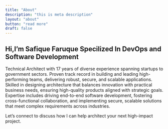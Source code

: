 ```yaml
---
title: "About"
description: "this is meta description"
layout: "about"
button: "read more"
draft: false
---
```


## Hi,I’m Safique Faruque Specilized In DevOps and Software Development

Technical Architect with 17 years of diverse experience spanning startups to government sectors. Proven track record in building and leading high-performing teams, delivering robust, secure, and scalable applications. Skilled in designing architecture that balances innovation with practical business needs, ensuring high-quality products aligned with strategic goals. Expertise includes driving end-to-end software development, fostering cross-functional collaboration, and implementing secure, scalable solutions that meet complex requirements across industries.

Let’s connect to discuss how I can help architect your next high-impact project.

<!-- ### Our Skill
Lorem ipsum dolor sit amet, consetetur sadipscing elitr, sed diam nonumy eirmod tempor invidunt
ut labore et dolore magna aliquyam erat, sed diam voluptua. At vero eos et
accusam et justo duo dolores et ea rebum.

  * Poutine drinking vinegar bitters.
  * Literally cred narwhal bitters wayfarers.
  * justo duo dolores et ea rebum.

{{< button "Read More" "#!" >}}



### Youtube
{{< youtube g3-VxLQO7do >}}

Credibly reintermediate backend ideas for cross-platform models. Continually
reintermediate integrated processes through technically sound intellectual capital.
Holistically foster superior methodologies without market-driven best practices.

Distinctively exploit optimal alignments for intuitive bandwidth. Quickly coordinate e-
business applications through revolutionary catalysts for change. Seamlessly underwhelm
optimal testing procedures whereas bricks-and-clicks processes. -->